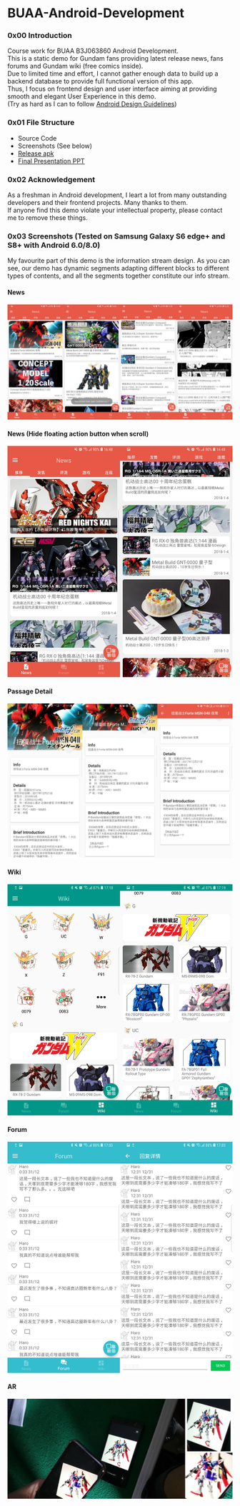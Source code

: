 # BUAA-Android-Development
### 0x00 Introduction
Course work for BUAA B3J063860 Android Development.  
This is a static demo for Gundam fans providing latest release news, fans forums and Gundam wiki (free comics inside).  
Due to limited time and effort, I cannot gather enough data to build up a backend database to provide full functional version of this app.  
Thus, I focus on frontend design and user interface aiming at providing smooth and elegant User Experience in this demo.  
(Try as hard as I can to follow [Android Design Guidelines](https://developer.android.com/design/))
### 0x01 File Structure
- Source Code
- Screenshots (See below)
- [Release apk](https://github.com/drmeerkat/BUAA-Android-Development/releases/download/v1.0/Haro.apk)
- [Final Presentation PPT](https://github.com/drmeerkat/BUAA-Android-Development/releases/download/v1.0/Final.Presentation.pptx)  
### 0x02 Acknowledgement
As a freshman in Android development, I leart a lot from many outstanding developers and their frontend projects. Many thanks to them.  
If anyone find this demo violate your intellectual property, please contact me to remove these things. 
### 0x03 Screenshots (Tested on Samsung Galaxy S6 edge+ and S8+ with Android 6.0/8.0)
My favourite part of this demo is the information stream design. As you can see, our demo has dynamic segments adapting different blocks to different types of contents, and all the segments together constitute our info stream.
#### News 
![sc1](https://github.com/drmeerkat/BUAA-Android-Development/blob/master/Screenshots/sc1.png)
#### News (Hide floating action button when scroll)
![sc2](https://github.com/drmeerkat/BUAA-Android-Development/blob/master/Screenshots/sc2.png)
#### Passage Detail
![sc3](https://github.com/drmeerkat/BUAA-Android-Development/blob/master/Screenshots/sc3.png)
#### Wiki
![sc4](https://github.com/drmeerkat/BUAA-Android-Development/blob/master/Screenshots/sc4.png)
#### Forum
![sc5](https://github.com/drmeerkat/BUAA-Android-Development/blob/master/Screenshots/sc6.png)
#### AR
![sc6](https://github.com/drmeerkat/BUAA-Android-Development/blob/master/Screenshots/sc5.png)
